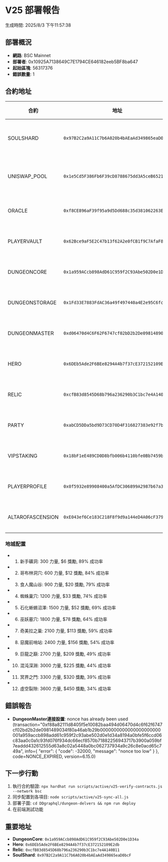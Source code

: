 # V25 部署報告

生成時間: 2025/8/3 下午11:57:38

## 部署概況

- **網路**: BSC Mainnet
- **部署者**: 0x10925A7138649C7E1794CE646182eeb5BF8ba647
- **起始區塊**: 56317376
- **錯誤數量**: 1

## 合約地址

| 合約 | 地址 | 狀態 |
|------|------|------|
| SOULSHARD | `0x97B2C2a9A11C7b6A020b4bAEaAd349865eaD0bcF` | 📌 使用現有 |
| UNISWAP_POOL | `0x1e5Cd5F386Fb6F39cD8788675dd3A5ceB6521C82` | 📌 使用現有 |
| ORACLE | `0xf8CE896aF39f95a9d5Dd688c35d381062263E25a` | ✅ 已部署 |
| PLAYERVAULT | `0x62Bce9aF5E2C47b13f62A2e0fCB1f9C7AfaF8787` | ✅ 已部署 |
| DUNGEONCORE | `0x1a959ACcb898AdD61C959f2C93Abe502D0e1D34a` | ✅ 已部署 |
| DUNGEONSTORAGE | `0x1Fd33E7883FdAC36a49f497440a4E2e95C6fcC77` | ✅ 已部署 |
| DUNGEONMASTER | `0xd06470d4C6F62F6747cf02bD2b2De0981489034F` | ✅ 已部署 |
| HERO | `0x6DEb5Ade2F6BEe8294A4b7f37cE372152109E2db` | ✅ 已部署 |
| RELIC | `0xcfB83d8545D68b796a236290b3C1bc7e4A140B11` | ✅ 已部署 |
| PARTY | `0xabCD5DDa5bd9D73CD70D4F316827383e92f7b551` | ✅ 已部署 |
| VIPSTAKING | `0x18bF1eE489CD0D8bfb006b4110bfe0Bb7459bE69` | ✅ 已部署 |
| PLAYERPROFILE | `0x0f5932e89908400a5AfDC306899A2987b67a3155` | ✅ 已部署 |
| ALTAROFASCENSION | `0xE043ef6Ce183C218F8f9d9a144eD4A06cF379686` | ✅ 已部署 |

### 地城配置
- 1. 新手礦洞: 300 力量, $6 獎勵, 89% 成功率
- 2. 哥布林洞穴: 600 力量, $12 獎勵, 84% 成功率
- 3. 食人魔山谷: 900 力量, $20 獎勵, 79% 成功率
- 4. 蜘蛛巢穴: 1200 力量, $33 獎勵, 74% 成功率
- 5. 石化蜥蜴沼澤: 1500 力量, $52 獎勵, 69% 成功率
- 6. 巫妖墓穴: 1800 力量, $78 獎勵, 64% 成功率
- 7. 奇美拉之巢: 2100 力量, $113 獎勵, 59% 成功率
- 8. 惡魔前哨站: 2400 力量, $156 獎勵, 54% 成功率
- 9. 巨龍之巔: 2700 力量, $209 獎勵, 49% 成功率
- 10. 混沌深淵: 3000 力量, $225 獎勵, 44% 成功率
- 11. 冥界之門: 3300 力量, $320 獎勵, 39% 成功率
- 12. 虛空裂隙: 3600 力量, $450 獎勵, 34% 成功率

## 錯誤報告
- **DungeonMaster連接設置**: nonce has already been used (transaction="0xf88a82111d8405f5e10082baa494d06470d4c6f62f6747cf02bd2b2de0981489034f80a46ab1b29b0000000000000000000000001a959accb898add61c959f2c93abe502d0e1d34a8194a0bfe5f6ccd06c83aa0c0a1c93fd076f934dc66ecf8570b71882256943717b3900a059bf7eaddd432612555d63a8c02a5448a0bc062737934a9c26c8e0acd65c749a", info={ "error": { "code": -32000, "message": "nonce too low" } }, code=NONCE_EXPIRED, version=6.15.0)

## 下一步行動

1. 執行合約驗證: `npx hardhat run scripts/active/v25-verify-contracts.js --network bsc`
2. 同步配置到各項目: `node scripts/active/v25-sync-all.js`
3. 部署子圖: `cd DDgraphql/dungeon-delvers && npm run deploy`
4. 在前端測試功能

## 重要地址

- **DungeonCore**: `0x1a959ACcb898AdD61C959f2C93Abe502D0e1D34a`
- **Hero**: `0x6DEb5Ade2F6BEe8294A4b7f37cE372152109E2db`
- **Relic**: `0xcfB83d8545D68b796a236290b3C1bc7e4A140B11`
- **SoulShard**: `0x97B2C2a9A11C7b6A020b4bAEaAd349865eaD0bcF`
